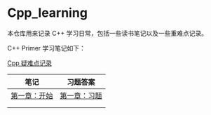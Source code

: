 # Cpp_learning

本仓库用来记录 C++ 学习日常，包括一些读书笔记以及一些重难点记录。

C++ Primer 学习笔记如下：

[Cpp 疑难点记录](https://github.com/yanfengneng/Cpp_learning/blob/master/Cpp%20Primer/Cpp%E7%96%91%E9%9A%BE%E7%82%B9%E8%AE%B0%E5%BD%95.md)

|                             笔记                             |                           习题答案                           |
| :----------------------------------------------------------: | :----------------------------------------------------------: |
| [第一章：开始](https://github.com/yanfengneng/Cpp_learning/blob/master/Cpp%20Primer/chapter_1/1%20%E5%BC%80%E5%A7%8B.md) | [第一章：习题](https://github.com/yanfengneng/Cpp_learning/blob/master/Cpp%20Primer/chapter_1/%E7%AC%AC%E4%B8%80%E7%AB%A0%E4%B9%A0%E9%A2%98.md) |
|                                                              |                                                              |
|                                                              |                                                              |



